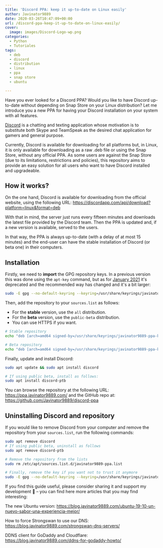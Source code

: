 ```yaml
---
title: 'Discord PPA: keep it up-to-date on Linux easily'
author: Javinator9889
date: 2020-03-26T10:47:09+00:00
url: /discord-ppa-keep-it-up-to-date-on-linux-easily/
cover:
  image: images/Discord-Logo-wp.png
categories:
  - Python
  - Tutoriales
tags:
  - deb
  - discord
  - distribution
  - linux
  - ppa
  - snap store
  - ubuntu

---
```

Have you ever looked for a Discord PPA? Would you like to have Discord up-to-date without depending on Snap Store on your Linux distribution? Let me introduce you a new PPA for having your Discord installation on your system with all features.

[Discord](https://discordapp.com/) is a chatting and texting application whose motivation is to substitute both Skype and TeamSpeak as the desired chat application for gamers and general purpose.

Currently, Discord is available for downloading for all platforms but, in Linux, it is only available for downloading as a raw .deb file or using the Snap Store, without any official PPA. As some users are against the Snap Store (due to its limitations, restrictions and policies), this repository aims to provide an easy solution for all users who want to have Discord installed and upgradeable.

<!--more-->
## How it works?

On the one hand, Discord is available for downloading from the official website, using the following URL: https://discordapp.com/api/download?platform=linux&format=deb

With that in mind, the server just runs every fifteen minutes and downloads the latest file provided by the Discord team. Then the PPA is updated and, if a new version is available, served to the users.

In that way, the PPA is always up-to-date (with a delay of at most 15 minutes) and the end-user can have the stable installation of Discord (or beta one) in their computers.

## Installation

Firstly, we need to <strong>import</strong> the GPG repository keys. In a previous version this was done using
the `apt-key` command, but as for [January 2021](https://manpages.debian.org/testing/apt/apt-key.8.en.html#DESCRIPTION) it's deprecated and the recommended way has changed and it's a bit larger:
```bash
sudo -E gpg --no-default-keyring --keyring=/usr/share/keyrings/javinator9889-ppa-keyring.gpg --keyserver keyserver.ubuntu.com --recv-keys 08633B4AAAEB49FC
```

Then, add the repository to your `sources.list` as follows:
 + For the **stable** version, use the `all` distribution.
 + For the **beta** version, use the `public-beta` distribution.
 + You can use HTTPS if you want.

```bash
# Stable repository
echo "deb [arch=amd64 signed-by=/usr/share/keyrings/javinator9889-ppa-keyring.gpg] https://ppa.javinator9889.com all main" | sudo tee /etc/apt/sources.list.d/javinator9889-ppa.list

# Beta repository
echo "deb [arch=amd64 signed-by=/usr/share/keyrings/javinator9889-ppa-keyring.gpg] https://ppa.javinator9889.com public-beta main" | sudo tee /etc/apt/sources.list.d/javinator9889-ppa.list
```

Finally, update and install Discord:

```bash
sudo apt update && sudo apt install discord

# If using public beta, install as follows:
sudo apt install discord-ptb
```

You can browse the repository at the following URL: https://ppa.javinator9889.com/ and the GitHub repo at: https://github.com/Javinator9889/discord-ppa

## Uninstalling Discord and repository
If you would like to remove Discord from your computer and remove the repository from your <code>sources.list</code>, run the following commands:

```bash
sudo apt remove discord
# If using public beta, uninstall as follows
sudo apt remove discord-ptb

# Remove the repository from the lists
sudo rm /etc/apt/sources.list.d/javinator9889-ppa.list

# Finally, remove the key if you want not to trust it anymore
sudo -E gpg --no-default-keyring --keyring=/usr/share/keyrings/javinator9889-ppa-keyring.gpg --delete-keys 08633B4AAAEB49FC
```

If you find this guide useful, please consider sharing it and support my development 👊 &#8211; you can find here more articles that you may find interesting:

The new Ubuntu version: https://blog.javinator9889.com/ubuntu-19-10-un-nuevo-sabor-una-experiencia-mejor/

How to force Strongswan to use our DNS: https://blog.javinator9889.com/strongswan-dns-servers/

DDNS client for GoDaddy and Cloudflare: https://blog.javinator9889.com/ddns-for-godaddy-howto/